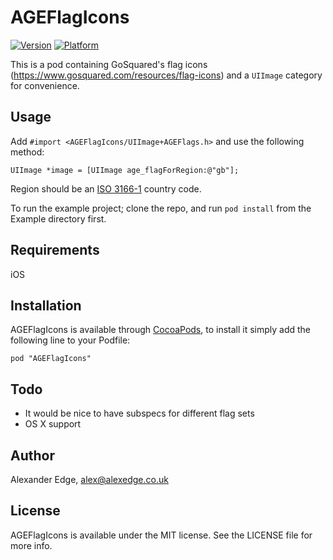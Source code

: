 # AGEFlagIcons

[![Version](http://cocoapod-badges.herokuapp.com/v/AGEFlagIcons/badge.png)](http://cocoadocs.org/docsets/AGEFlagIcons)
[![Platform](http://cocoapod-badges.herokuapp.com/p/AGEFlagIcons/badge.png)](http://cocoadocs.org/docsets/AGEFlagIcons)

This is a pod containing GoSquared's flag icons (https://www.gosquared.com/resources/flag-icons) and a `UIImage` category for convenience.

## Usage

Add `#import <AGEFlagIcons/UIImage+AGEFlags.h>` and use the following method:

    UIImage *image = [UIImage age_flagForRegion:@"gb"];

Region should be an [ISO 3166-1](http://en.wikipedia.org/wiki/ISO_3166-1) country code.

To run the example project; clone the repo, and run `pod install` from the Example directory first.

## Requirements

iOS

## Installation

AGEFlagIcons is available through [CocoaPods](http://cocoapods.org), to install
it simply add the following line to your Podfile:

    pod "AGEFlagIcons"

## Todo

* It would be nice to have subspecs for different flag sets
* OS X support

## Author

Alexander Edge, alex@alexedge.co.uk

## License

AGEFlagIcons is available under the MIT license. See the LICENSE file for more info.
